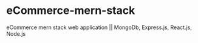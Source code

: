 # eCommerce-mern-stack
eCommerce mern stack web application || MongoDb, Express.js, React.js, Node.js


